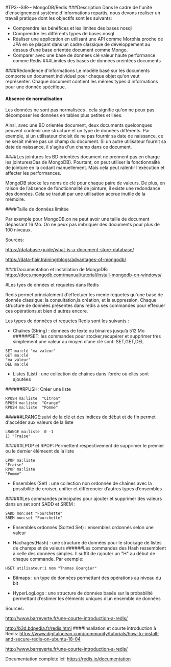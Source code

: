 #TP3--SIR-- MongoDB/Redis
###Description
Dans le cadre de l'unité d'enseignement système d'informations repartis, nous devons réaliser un travail pratique dont les objectifs sont les suivants:
* Comprendre les bénéfices et les limites des bases nosql
* Comprendre les différents types de bases nosql
* Réaliser une application en utilisant une API comme Morphia proche de JPA en se plaçant dans un cadre classique de développement au dessus d’une base orientée document comme Mongo.
* Comparer avec une base de données clé valeur haute performance comme Redis
###Limites des bases de données oreintées documents

####Rédondence d'informations
Le modèle basé sur les documents comporte un document individuel pour chaque objet qu'on veut représenter.
Chaque document contient les mêmes types d'informations pour une donnée spécifique.

#### Absence de normalisation
Les données ne sont pas normalisées . cela signifie qu'on ne peux pas décomposer les données en tables plus petites et liées.

Ainsi, avec une BD orientée document, deux documents quelconques peuvent contenir une structure et un type de données différents. Par exemple, si un utilisateur choisit de ne pas fournir sa date de naissance, ce ne serait même pas un champ du document. Si un autre utilisateur fournit sa date de naissance, il s'agira d'un champ dans ce document.

####Les jointures
les BD orientées document ne prennent pas en charge les jointures(Cas de MongoDB). Pourtant, on peut utiliser la fonctionnalité de jointure en la codant manuellement. Mais cela peut ralentir l'exécution et affecter les performances.

MongoDB stocke les noms de clé pour chaque paire de valeurs. De plus, en raison de l’absence de fonctionnalité de jointure, il existe une redondance des données. Cela se traduit par une utilisation accrue inutile de la mémoire.

####Taille de données limitée

Par exemple pour MongoDB,on ne peut avoir une taille de document dépassant 16 Mo.
On ne peux pas imbriquer des documents pour plus de 100 niveaux.               


Sources:

https://database.guide/what-is-a-document-store-database/

https://data-flair.training/blogs/advantages-of-mongodb/

####Documentation et installation de MongoDB:
https://docs.mongodb.com/manual/tutorial/install-mongodb-on-windows/

#Les tyes de dnnées et requetes dans Redis

Redis permet princialement d'effectuer les meme requetes qu'une base de donnée classique: la consultation,la création, et la suppression.
Chaque structure de données présentes dans redis a ses commandes pour effecuer ces opérations,et bien d'autres encore.  

Les types de données et requetes Redis sont les suivants :

* Chaînes (String) : données de texte ou binaires jusqu’à 512 Mo
######SET:  les commandes pour stocker,récupérer et supprimer très simplement une valeur au moyen d’une clé sont: SET,GET,DEL 
```
SET ma:clé "ma valeur"
GET ma:clé
"ma valeur"
DEL ma:clé
```


* Listes (List) : une collection de chaînes dans l’ordre où elles sont ajoutées

######RPUSH:  Créer une liste 
```
RPUSH ma:liste  "Citron"
RPUSH ma:liste  "Orange"
RPUSH ma:liste  "Pomme"

````

######LRANGE:suivi de la clé et des indices de début et de fin permet d'accéder aux valeurs de la liste
```
LRANGE ma:liste  0 -1
1) "Fraise"
```
######LPOP et RPOP:  Permettent respectivement de supprimer le premier ou le dernier élémeent de la liste 
```
LPOP ma:liste
"Fraise"
RPOP ma:liste
"Pomme"
```

* Ensembles (Set) : une collection non ordonnée de chaînes avec la possibilité de croiser, unifier et différencier d’autres types d’ensembles

######Les commandes principales pour ajouter et supprimer des valeurs dans un set sont SADD et SREM :
```
SADD mon:set "Fourchette"
SREM mon:set "Fourchette"
```

* Ensembles ordonnés (Sorted Set) : ensembles ordonnés selon une valeur

* Hachages(Hash) : une structure de données pour le stockage de listes de champs et de valeurs
######Les commandes des Hash ressemblent à celle des données simples. Il suffit de rajouter un "H" au début de chaque commande. Par exemple: 
```
HSET utilisateur:1 nom "Thomas Bourgier"
```

* Bitmaps : un type de données permettant des opérations au niveau du bit

* HyperLogLogs : une structure de données basée sur la probabilité permettant d’estimer les éléments uniques d’un ensemble de données

Sources:

http://www.barreverte.fr/une-courte-introduction-a-redis/

http://b3d.bdpedia.fr/redis.html
####Insallation et courte introduction à Redis:
https://www.digitalocean.com/community/tutorials/how-to-install-and-secure-redis-on-ubuntu-18-04

http://www.barreverte.fr/une-courte-introduction-a-redis/

Documentation complète ici: https://redis.io/documentation